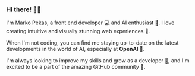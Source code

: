 ### Hi there! 🙋‍♂️
I'm Marko Pekas, a front end developer 💻 and AI enthusiast 🤖. I love creating intuitive and visually stunning web experiences 🌟.

When I'm not coding, you can find me staying up-to-date on the latest developments in the world of AI, especially at **OpenAI** 🤯.

I'm always looking to improve my skills and grow as a developer 🚀, and I'm excited to be a part of the amazing GitHub community 💙.
